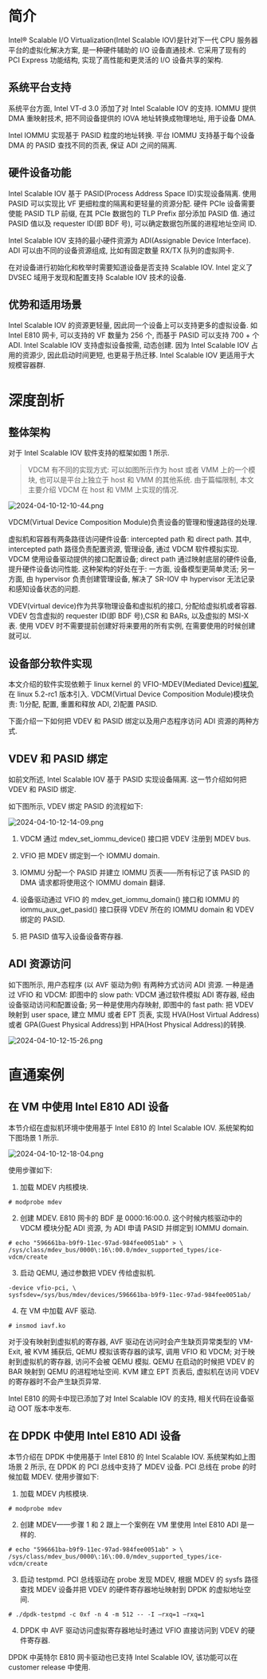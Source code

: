 
# 简介

Intel® Scalable I/O Virtualization(Intel Scalable IOV)是针对下一代 CPU 服务器平台的虚拟化解决方案, 是一种硬件辅助的 I/O 设备直通技术. 它采用了现有的 PCI Express 功能结构, 实现了高性能和更灵活的 I/O 设备共享的架构.

## 系统平台支持

系统平台方面, Intel VT-d 3.0 添加了对 Intel Scalable IOV 的支持. IOMMU 提供 DMA 重映射技术, 把不同设备提供的 IOVA 地址转换成物理地址, 用于设备 DMA.

Intel IOMMU 实现基于 PASID 粒度的地址转换. 平台 IOMMU 支持基于每个设备 DMA 的 PASID 查找不同的页表, 保证 ADI 之间的隔离.

## 硬件设备功能

Intel Scalable IOV 基于 PASID(Process Address Space ID)实现设备隔离. 使用 PASID 可以实现比 VF 更细粒度的隔离和更轻量的资源分配. 硬件 PCIe 设备需要使能 PASID TLP 前缀, 在其 PCIe 数据包的 TLP Prefix 部分添加 PASID 值. 通过 PASID 值以及 requester ID(即 BDF 号), 可以确定数据包所属的进程地址空间 ID.

Intel Scalable IOV 支持的最小硬件资源为 ADI(Assignable Device Interface). ADI 可以由不同的设备资源组成, 比如有固定数量 RX/TX 队列的虚拟网卡.

在对设备进行初始化和枚举时需要知道设备是否支持 Scalable IOV. Intel 定义了 DVSEC 域用于发现和配置支持 Scalable IOV 技术的设备.

## 优势和适用场景

Intel Scalable IOV 的资源更轻量, 因此同一个设备上可以支持更多的虚拟设备. 如 Intel E810 网卡, 可以支持的 VF 数量为 256 个, 而基于 PASID 可以支持 700 + 个 ADI. Intel Scalable IOV 支持虚拟设备按需, 动态创建. 因为 Intel Scalable IOV 占用的资源少, 因此启动时间更短, 也更易于热迁移. Intel Scalable IOV 更适用于大规模容器群.

# 深度剖析

## 整体架构

对于 Intel Scalable IOV 软件支持的框架如图 1 所示.

> VDCM 有不同的实现方式: 可以如图所示作为 host 或者 VMM 上的一个模块, 也可以是平台上独立于 host 和 VMM 的其他系统. 由于篇幅限制, 本文主要介绍 VDCM 在 host 和 VMM 上实现的情况.

![2024-04-10-12-10-44.png](./images/2024-04-10-12-10-44.png)

VDCM(Virtual Device Composition Module)负责设备的管理和慢速路径的处理.

虚拟机和容器有两条路径访问硬件设备: intercepted path 和 direct path. 其中, intercepted path 路径负责配置资源, 管理设备, 通过 VDCM 软件模拟实现. VDCM 使用设备驱动提供的接口配置设备; direct path 通过映射底层的硬件设备, 提升硬件设备访问性能. 这种架构的好处在于: 一方面, 设备模型更简单灵活; 另一方面, 由 hypervisor 负责创建管理设备, 解决了 SR-IOV 中 hypervisor 无法记录和感知设备状态的问题.

VDEV(virtual device)作为共享物理设备和虚拟机的接口, 分配给虚拟机或者容器. VDEV 包含虚拟的 requester ID(即 BDF 号),CSR 和 BARs, 以及虚拟的 MSI-X 表. 使用 VDEV 时不需要提前创建好将来要用的所有实例, 在需要使用的时候创建就可以.

## 设备部分软件实现

本文介绍的软件实现依赖于 linux kernel 的 VFIO-MDEV(Mediated Device)[框架](https://docs.kernel.org/driver-api/vfio-mediated-device.html?highlight=mediated%20device), 在 linux 5.2-rc1 版本引入. VDCM(Virtual Device Composition Module)模块负责: 1)分配, 配置, 重置和释放 ADI, 2)配置 PASID.

下面介绍一下如何把 VDEV 和 PASID 绑定以及用户态程序访问 ADI 资源的两种方式.

## VDEV 和 PASID 绑定

如前文所述, Intel Scalable IOV 基于 PASID 实现设备隔离. 这一节介绍如何把 VDEV 和 PASID 绑定.

如下图所示, VDEV 绑定 PASID 的流程如下:

![2024-04-10-12-14-09.png](./images/2024-04-10-12-14-09.png)

1) VDCM 通过 mdev_set_iommu_device() 接口把 VDEV 注册到 MDEV bus.

2) VFIO 把 MDEV 绑定到一个 IOMMU domain.

3) IOMMU 分配一个 PASID 并建立 IOMMU 页表——所有标记了该 PASID 的 DMA 请求都将使用这个 IOMMU domain 翻译.

4) 设备驱动通过 VFIO 的 mdev_get_iommu_domain() 接口和 IOMMU 的 iommu_aux_get_pasid() 接口获得 VDEV 所在的 IOMMU domain 和 VDEV 绑定的 PASID.

5) 把 PASID 值写入设备设备寄存器.

## ADI 资源访问

如下图所示, 用户态程序 (以 AVF 驱动为例) 有两种方式访问 ADI 资源. 一种是通过 VFIO 和 VDCM: 即图中的 slow path: VDCM 通过软件模拟 ADI 寄存器, 经由设备驱动访问和配置设备; 另一种是使用内存映射, 即图中的 fast path: 把 VDEV 映射到 user space, 建立 MMU 或者 EPT 页表, 实现 HVA(Host Virtual Address)或者 GPA(Guest Physical Address)到 HPA(Host Physical Address)的转换.

![2024-04-10-12-15-26.png](./images/2024-04-10-12-15-26.png)

# 直通案例

## 在 VM 中使用 Intel E810 ADI 设备

本节介绍在虚拟机环境中使用基于 Intel E810 的 Intel Scalable IOV. 系统架构如下图场景 1 所示.

![2024-04-10-12-18-04.png](./images/2024-04-10-12-18-04.png)

使用步骤如下:

1) 加载 MDEV 内核模块.

```
# modprobe mdev
```

2) 创建 MDEV. E810 网卡的 BDF 是 0000:16:00.0. 这个时候内核驱动中的 VDCM 模块分配 ADI 资源, 为 ADI 申请 PASID 并绑定到 IOMMU domain.

```
# echo "596661ba-b9f9-11ec-97ad-984fee0051ab" > \
/sys/class/mdev_bus/0000\:16\:00.0/mdev_supported_types/ice-vdcm/create
```

3) 启动 QEMU, 通过参数把 VDEV 传给虚拟机.


```
-device vfio-pci, \
sysfsdev=/sys/bus/mdev/devices/596661ba-b9f9-11ec-97ad-984fee0051ab/
```

4) 在 VM 中加载 AVF 驱动.

```
# insmod iavf.ko
```

对于没有映射到虚拟机的寄存器, AVF 驱动在访问时会产生缺页异常类型的 VM-Exit, 被 KVM 捕获后, QEMU 模拟该寄存器的读写, 调用 VFIO 和 VDCM; 对于映射到虚拟机的寄存器, 访问不会被 QEMU 模拟. QEMU 在启动的时候把 VDEV 的 BAR 映射到 QEMU 的进程地址空间. KVM 建立 EPT 页表后, 虚拟机在访问 VDEV 的寄存器时不会产生缺页异常.

Intel E810 的网卡中现已添加了对 Intel Scalable IOV 的支持, 相关代码在设备驱动 OOT 版本中发布.

## 在 DPDK 中使用 Intel E810 ADI 设备

本节介绍在 DPDK 中使用基于 Intel E810 的 Intel Scalable IOV. 系统架构如上图场景 2 所示, 在 DPDK 的 PCI 总线中支持了 MDEV 设备. PCI 总线在 probe 的时候加载 MDEV. 使用步骤如下:

1) 加载 MDEV 内核模块.

```
# modprobe mdev
```

2) 创建 MDEV——步骤 1 和 2 跟上一个案例在 VM 里使用 Intel E810 ADI 是一样的.

```
# echo "596661ba-b9f9-11ec-97ad-984fee0051ab" > \
/sys/class/mdev_bus/0000\:16\:00.0/mdev_supported_types/ice-vdcm/create
```

3) 启动 testpmd. PCI 总线驱动在 probe 发现 MDEV, 根据 MDEV 的 sysfs 路径查找 MDEV 设备并把 VDEV 的硬件寄存器地址映射到 DPDK 的虚拟地址空间.

```
# ./dpdk-testpmd -c 0xf -n 4 -m 512 -- -I –rxq=1 –rxq=1
```

4) DPDK 中 AVF 驱动访问虚拟寄存器地址时通过 VFIO 直接访问到 VDEV 的硬件寄存器.

DPDK 中英特尔 E810 网卡驱动也已支持 Intel Scalable IOV, 该功能可以在 customer release 中使用.